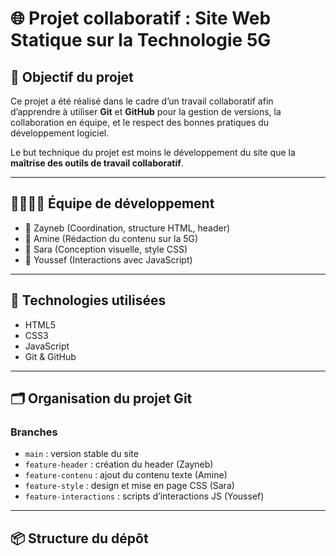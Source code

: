 # 🌐 Projet collaboratif : Site Web Statique sur la Technologie 5G

## 🎯 Objectif du projet

Ce projet a été réalisé dans le cadre d’un travail collaboratif afin d’apprendre à utiliser **Git** et **GitHub** pour la gestion de versions, la collaboration en équipe, et le respect des bonnes pratiques du développement logiciel.

Le but technique du projet est moins le développement du site que la **maîtrise des outils de travail collaboratif**.

---

## 👨‍👩‍👧‍👦 Équipe de développement

- 👩 Zayneb (Coordination, structure HTML, header)
- 👨 Amine (Rédaction du contenu sur la 5G)
- 👩 Sara (Conception visuelle, style CSS)
- 👨 Youssef (Interactions avec JavaScript)

---

## 🧰 Technologies utilisées

- HTML5
- CSS3
- JavaScript
- Git & GitHub

---

## 🗂️ Organisation du projet Git

### Branches
- `main` : version stable du site
- `feature-header` : création du header (Zayneb)
- `feature-contenu` : ajout du contenu texte (Amine)
- `feature-style` : design et mise en page CSS (Sara)
- `feature-interactions` : scripts d’interactions JS (Youssef)

---

## 📦 Structure du dépôt

